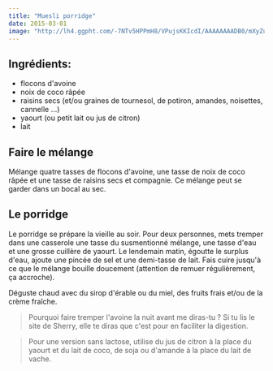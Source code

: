 ```yaml
---
title: "Muesli porridge"
date: 2015-03-01
image: "http://lh4.ggpht.com/-7NTv5HPPmH8/VPujsKKIcdI/AAAAAAAADB0/mXyZuivmRro/s1280/upload_-1.jpg"
---
```


## Ingrédients:

- flocons d'avoine
- noix de coco râpée
- raisins secs (et/ou graines de tournesol, de potiron, amandes, noisettes, cannelle ...)
- yaourt (ou petit lait ou jus de citron)
- lait

## Faire le mélange

Mélange quatre tasses de flocons d'avoine, une tasse de noix de coco râpée et une tasse de raisins secs et compagnie. Ce mélange peut se garder dans un bocal au sec.

## Le porridge

Le porridge se prépare la vieille au soir. Pour deux personnes, mets tremper dans une casserole une tasse du susmentionné mélange, une tasse d'eau et une grosse cuillère de yaourt. Le lendemain matin, égoutte le surplus d'eau, ajoute une pincée de sel et une demi-tasse de lait. Fais cuire jusqu'à ce que le mélange bouille doucement (attention de remuer régulièrement, ça accroche).

Déguste chaud avec du sirop d'érable ou du miel, des fruits frais et/ou de la crème fraîche.

> Pourquoi faire tremper l'avoine la nuit avant me diras-tu ? Si tu lis le site de Sherry, elle te diras que c'est pour en faciliter la digestion.

> Pour une version sans lactose, utilise du jus de citron à la place du yaourt et du lait de coco, de soja ou d'amande à la place du lait de vache.